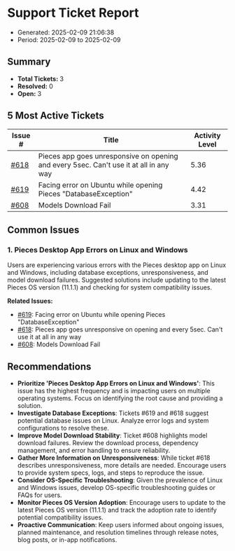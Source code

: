 # Support Ticket Report
- Generated: 2025-02-09 21:06:38
- Period: 2025-02-09 to 2025-02-09

## Summary
- **Total Tickets:** 3
- **Resolved:** 0
- **Open:** 3

## 5 Most Active Tickets
| Issue # | Title | Activity Level |
|---------|-------|----------------|
| [#618](https://github.com/pieces-app/support/issues/618) | Pieces app goes unresponsive on opening and every 5sec. Can't use it at all in any way | 5.36 |
| [#619](https://github.com/pieces-app/support/issues/619) | Facing error on Ubuntu while opening Pieces "DatabaseException" | 4.42 |
| [#608](https://github.com/pieces-app/support/issues/608) | Models Download Fail | 3.31 |

## Common Issues
### 1. Pieces Desktop App Errors on Linux and Windows
Users are experiencing various errors with the Pieces desktop app on Linux and Windows, including database exceptions, unresponsiveness, and model download failures.  Suggested solutions include updating to the latest Pieces OS version (11.1.1) and checking for system compatibility issues.

**Related Issues:**
- [#619](https://github.com/pieces-app/support/issues/619): Facing error on Ubuntu while opening Pieces "DatabaseException"
- [#618](https://github.com/pieces-app/support/issues/618): Pieces app goes unresponsive on opening and every 5sec. Can't use it at all in any way
- [#608](https://github.com/pieces-app/support/issues/608): Models Download Fail


## Recommendations
- **Prioritize 'Pieces Desktop App Errors on Linux and Windows'**: This issue has the highest frequency and is impacting users on multiple operating systems. Focus on identifying the root cause and providing a solution.
- **Investigate Database Exceptions**: Tickets #619 and #618 suggest potential database issues on Linux. Analyze error logs and system configurations to resolve these.
- **Improve Model Download Stability**: Ticket #608 highlights model download failures. Review the download process, dependency management, and error handling to ensure reliability.
- **Gather More Information on Unresponsiveness**: While ticket #618 describes unresponsiveness, more details are needed. Encourage users to provide system specs, logs, and steps to reproduce the issue.
- **Consider OS-Specific Troubleshooting**: Given the prevalence of Linux and Windows issues, develop OS-specific troubleshooting guides or FAQs for users.
- **Monitor Pieces OS Version Adoption**: Encourage users to update to the latest Pieces OS version (11.1.1) and track the adoption rate to identify potential compatibility issues.
- **Proactive Communication**:  Keep users informed about ongoing issues, planned maintenance, and resolution timelines through release notes, blog posts, or in-app notifications.
